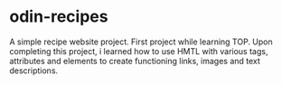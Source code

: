 # odin-recipes
A simple recipe website project. First project while learning TOP. Upon completing this project, i learned how to use HMTL with various tags, attributes and elements to create functioning links, images and text descriptions.

